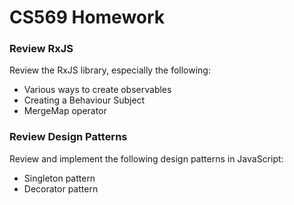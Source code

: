 # CS569 Homework

### Review RxJS
Review the RxJS library, especially the following:
* Various ways to create observables
* Creating a Behaviour Subject
* MergeMap operator

### Review Design Patterns
Review and implement the following design patterns in JavaScript:
* Singleton pattern
* Decorator pattern
